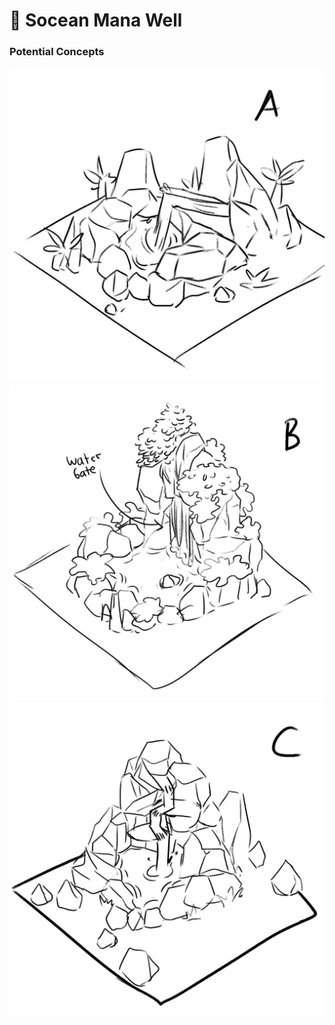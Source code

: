 # 🌊 Socean Mana Well

### Potential Concepts

![](<../../.gitbook/assets/image (13) (1) (1).png>)![](<../../.gitbook/assets/image (12) (1) (1) (1).png>)![](<../../.gitbook/assets/image (15) (1) (1) (1) (1).png>)

